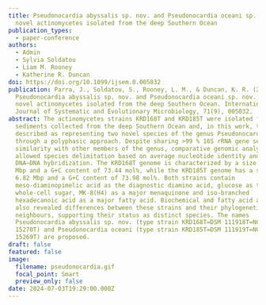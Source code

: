 ```yaml
---
title: Pseudonocardia abyssalis sp. nov. and Pseudonocardia oceani sp. nov., two
  novel actinomycetes isolated from the deep Southern Ocean
publication_types:
  - paper-conference
authors:
  - Admin
  - Sylvia Soldatou
  - Liam M. Rooney
  - Katherine R. Duncan
doi: https://doi.org/10.1099/ijsem.0.005032
publication: Parra, J., Soldatou, S., Rooney, L. M., & Duncan, K. R. (2021).
  Pseudonocardia abyssalis sp. nov. and Pseudonocardia oceani sp. nov., two
  novel actinomycetes isolated from the deep Southern Ocean. International
  Journal of Systematic and Evolutionary Microbiology, 71(9), 005032.
abstract: The actinomycetes strains KRD168T and KRD185T were isolated from
  sediments collected from the deep Southern Ocean and, in this work, they are
  described as representing two novel species of the genus Pseudonocardia
  through a polyphasic approach. Despite sharing >99 % 16S rRNA gene sequence
  similarity with other members of the genus, comparative genomic analysis
  allowed species delimitation based on average nucleotide identity and digital
  DNA–DNA hybridization. The KRD168T genome is characterized by a size of 6.31
  Mbp and a G+C content of 73.44 mol%, while the KRD185T genome has a size of
  6.82 Mbp and a G+C content of 73.98 mol%. Both strains contain
  meso-diaminopimelic acid as the diagnostic diamino acid, glucose as the major
  whole-cell sugar, MK-8(H4) as a major menaquinone and iso-branched
  hexadecanoic acid as a major fatty acid. Biochemical and fatty acid analyses
  also revealed differences between these strains and their phylogenetic
  neighbours, supporting their status as distinct species. The names
  Pseudonocardia abyssalis sp. nov. (type strain KRD168T=DSM 111918T=NCIMB
  15270T) and Pseudonocardia oceani (type strain KRD185T=DSM 111919T=NCIMB
  15269T) are proposed.
draft: false
featured: false
image:
  filename: pseudonocardia.gif
  focal_point: Smart
  preview_only: false
date: 2024-07-03T19:29:00.000Z
---
```

